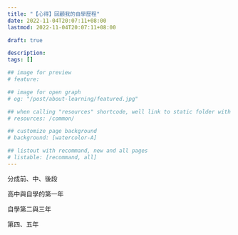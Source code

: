 ```yaml
---
title: "【心得】回顧我的自學歷程"
date: 2022-11-04T20:07:11+08:00
lastmod: 2022-11-04T20:07:11+08:00

draft: true

description:
tags: []

## image for preview
# feature: 

## image for open graph
# og: "/post/about-learning/featured.jpg"

## when calling "resources" shortcode, well link to static folder with this path 
# resources: /common/

## customize page background
# background: [watercolor-A] 

## listout with recommand, new and all pages
# listable: [recommand, all]
---
```


<!--more-->

分成前、中、後段

高中與自學的第一年

自學第二與三年

第四、五年








